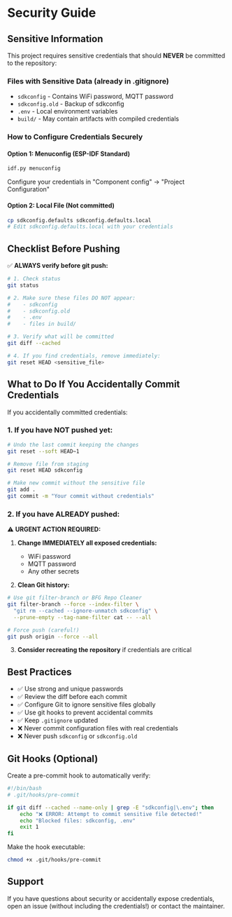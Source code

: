 # Security Guide

## Sensitive Information

This project requires sensitive credentials that should **NEVER** be committed to the repository:

### Files with Sensitive Data (already in .gitignore)

- `sdkconfig` - Contains WiFi password, MQTT password
- `sdkconfig.old` - Backup of sdkconfig
- `.env` - Local environment variables
- `build/` - May contain artifacts with compiled credentials

### How to Configure Credentials Securely

#### Option 1: Menuconfig (ESP-IDF Standard)
```bash
idf.py menuconfig
```
Configure your credentials in "Component config" → "Project Configuration"

#### Option 2: Local File (Not committed)
```bash
cp sdkconfig.defaults sdkconfig.defaults.local
# Edit sdkconfig.defaults.local with your credentials
```

## Checklist Before Pushing

✅ **ALWAYS verify before git push:**

```bash
# 1. Check status
git status

# 2. Make sure these files DO NOT appear:
#    - sdkconfig
#    - sdkconfig.old
#    - .env
#    - files in build/

# 3. Verify what will be committed
git diff --cached

# 4. If you find credentials, remove immediately:
git reset HEAD <sensitive_file>
```

## What to Do If You Accidentally Commit Credentials

If you accidentally committed credentials:

### 1. If you have NOT pushed yet:
```bash
# Undo the last commit keeping the changes
git reset --soft HEAD~1

# Remove file from staging
git reset HEAD sdkconfig

# Make new commit without the sensitive file
git add .
git commit -m "Your commit without credentials"
```

### 2. If you have ALREADY pushed:

⚠️ **URGENT ACTION REQUIRED:**

1. **Change IMMEDIATELY all exposed credentials:**
   - WiFi password
   - MQTT password
   - Any other secrets

2. **Clean Git history:**
```bash
# Use git filter-branch or BFG Repo Cleaner
git filter-branch --force --index-filter \
  "git rm --cached --ignore-unmatch sdkconfig" \
  --prune-empty --tag-name-filter cat -- --all

# Force push (careful!)
git push origin --force --all
```

3. **Consider recreating the repository** if credentials are critical

## Best Practices

- ✅ Use strong and unique passwords
- ✅ Review the diff before each commit
- ✅ Configure Git to ignore sensitive files globally
- ✅ Use git hooks to prevent accidental commits
- ✅ Keep `.gitignore` updated
- ❌ Never commit configuration files with real credentials
- ❌ Never push `sdkconfig` or `sdkconfig.old`

## Git Hooks (Optional)

Create a pre-commit hook to automatically verify:

```bash
#!/bin/bash
# .git/hooks/pre-commit

if git diff --cached --name-only | grep -E "sdkconfig|\.env"; then
    echo "❌ ERROR: Attempt to commit sensitive file detected!"
    echo "Blocked files: sdkconfig, .env"
    exit 1
fi
```

Make the hook executable:
```bash
chmod +x .git/hooks/pre-commit
```

## Support

If you have questions about security or accidentally expose credentials, open an issue (without including the credentials!) or contact the maintainer.
